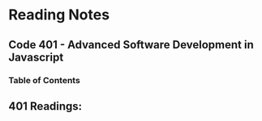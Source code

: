 # Reading Notes

## Code 401 - Advanced Software Development in Javascript

### Table of Contents

## 401 Readings:
